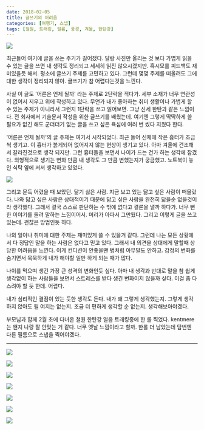 ```yaml
---
date: 2018-02-05
title: 글쓰기의 어려움
categories: [여행기, 스냅]
tags: [철원, 트래킹, 필름, 풍경, 겨울, 한탄강]
---
```


![](./Untitled10.jpeg)

최근들어 여기에 글을 쓰는 주기가 길어졌다. 달랑 사진만 올리는 것 보다 가볍게 읽을 수 있는 글을 쓰면 내 생각도 정리되고 세세히 읽진 않으시겠지만. 혹시모를 피드백도 재미있을듯 해서. 평소에 글쓰기 주제를 고민하고 있다. 그런데 몇몇 주제를 떠올려도 그에 대한 생각이 정리되지 않아. 글쓰기가 참 어렵다는것을 느낀다.

사실 이 글도 '어른은 언제 될까' 라는 주제로 2단락을 적다가. 세부 소재가 너무 연관성이 없어서 지우고 위에 작성하고 있다. 무언가 내가 좋아하는 취미 생활이나 가볍게 할 수 있는 주제가 아니라서 그런지 1단락을 쓰고 읽어보면. 그냥 신세 한탄과 같은 느낌이다. 전 회사에서 기술문서 작성을 위한 글쓰기를 배웠는데. 여기엔 그렇게 딱딱하게 쓸 필요가 없긴 해도 군더더기 없는 글을 쓰고 싶은 욕심에 여러 번 썼다 지웠다 한다.

'어른은 언제 될까'의 글 주제는 여기서 시작되었다. 최근 들어 신체에 작은 흉터가 조금씩 생기고. 이 흉터가 붉게되어 없어지지 않는 현상이 생기고 있다. 아마 겨울에 건조해서 갈라진것으로 생각 되지만. 그런 흉터들을 보면서 나이가 드는 건가 하는 생각에 잠겼다. 외형적으로 생기는 변화 만큼 내 생각도 그 만큼 변했는지가 궁금했고. 노트북이 놓인 식탁 옆에 서서 생각하고 있었다.

![](./Untitled16.jpg)

그리고 문득 어렸을 때 보았던. 닮기 싫은 사람. 지금 보고 있는 닮고 싶은 사람이 떠올랐다. 나와 닮고 싶은 사람은 상대적이기 때문에 닮고 싶은 사람을 완전히 닮을순 없을것이라 생각했다. 그래서 결국 스스로 판단하는 수 밖에 없다고 결론을 낼까 하다가. 너무 뻔한 이야기를 돌려 말하는 느낌이어서. 머리가 아파서 그만뒀다. 그리고 이렇게 글을 쓰고 있는데. 괜찮은 방법인듯 하다.

나의 일이나 취미에 대한 주제는 재미있게 쓸 수 있을거 같다. 그런데 나는 모든 상황에서 다 정답인 말을 하는 사람은 없다고 믿고 있다. 그래서 내 의견을 상대에게 말할때 상당한 어려움을 느낀다. 이게 컨디션이 안좋을땐 병처럼 아무말도 안하고. 감정의 변화를 숨기면서 묵묵하게 내가 해야할 일만 하게 되는 때가 많다.

나이를 먹으며 생긴 가장 큰 성격의 변화인듯 싶다. 아마 내 생각과 반대로 말을 참 쉽게 생각없이 하는 사람들을 보면서 스트레스를 받다 생긴 변화이지 않을까 싶다. 이걸 좀 다스려야 할 듯 한데. 어렵다.

내가 심리적인 결점이 있는 듯한 생각도 든다. 내가 왜 그렇게 생각했는지. 그렇게 생각하지 않아도 될 여지는 없는지. 조금 더 편하게 생각할 순 없는지. 생각해보아야겠다.

부모님과 함께 2월 초에 다녀온 철원 한탄강 얼음 트래킹중에 한 롤 찍었다. kentmere는 왠지 나랑 잘 안맞는 거 같다. 너무 옛날 느낌이라고 할까. 한롤 더 남았는데 담번엔 다른 필름으로 스냅을 찍어야겠다.

---

![](./Untitled11.jpg)

![](./Untitled12.jpg)

![](./Untitled14.jpg)

![](./Untitled21.jpg)

![](./Untitled23.jpg)

![](./Untitled24.jpg)

![](./Untitled25.jpg)
